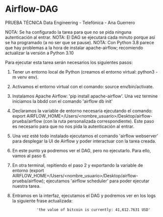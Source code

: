 # Airflow-DAG
PRUEBA TÉCNICA Data Engineering - Telefónica - Ana Guerrero


NOTA: Se ha configurado la tarea para que no se pida ninguna autenticación al entrar.
NOTA: El DAG se ejecutará cada minuto porque así se ha programado (a no ser que se pause).
NOTA: Con Python 3.8 parece que hay problemas a la hora de instalar apache-airflow; recomiendo actualizar la versión a Python 3.10

Para ejecutar esta tarea serán necesarios los siguientes pasos:

1. Tener un entorno local de Python (creamos el entorno virtual: python3 -m venv env).

2. Activamos el entorno virtual con el comando: source env/bin/activate.

3. Instalamos Apache Airflow: 'pip install apache-airflow'. Una vez termine iniciamos la bbdd con el comando 'airflow db init'

4. Declaramos la variable de entorno necesaria ejecutando el comando: export AIRFLOW_HOME=/Users/<nombre_usuario>/Desktop/airflow-prueba/airflow (con la ruta personalizada correspondiente). Este paso es necesario para que no nos pida la autenticación al entrar.

5. Una vez esté todo instalado ejecutamos el comando 'airflow webserver' para desplegar la UI de Airflow y poder interactuar con la tarea creada.

6. En este punto ya podremos ver el DAG, pero no ejecutarlo. Para ello, vamos al paso 6.

7. En otra terminal, repitiendo el paso 2 y exportando la variable de entorno (export AIRFLOW_HOME=/Users/<nombre_usuario>/Desktop/airflow-prueba/airflow); ejecutamos 'airflow scheduler' para poder ejecutar nuestra tarea.

8. Entramos en la interfaz, ejecutamos el DAG y podremos ver en los logs la siguiente frase actualizada:

                  'the value of bitcoin is currently: 41,612.7631 USD'
